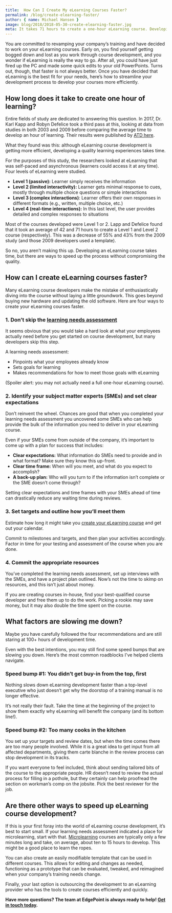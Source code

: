 ```yaml
---
title:  How Can I Create My eLearning Courses Faster?
permalink: /blog/create-elearning-faster/
author: { name: Michael Hansen }
image: blog/2018/2018-05-30-create-elearning-faster.jpg
meta: It takes 71 hours to create a one-hour eLearning course. Developing an eLearning course takes time, but there are ways to speed up the process without compromising quality. Here's how.
---
```


You are committed to revamping your company’s training and have decided to work on your eLearning courses. Early on, you find yourself getting bogged down and lost as you work through course development, and you wonder if eLearning is really the way to go. After all, you could have just fired up the PC and made some quick edits to your old PowerPoints. Turns out, though, that faster is not always better. Once you have decided that eLearning is the best fit for your needs, here’s how to streamline your development process to develop your courses more efficiently.

## How long does it take to create one hour of learning?

Entire fields of study are dedicated to answering this question. In 2017, Dr. Karl Kapp and Robyn Defelice took a third pass at this, looking at data from studies in both 2003 and 2009 before comparing the average time to develop an hour of learning. Their results were published by [ATD here](https://www.td.org/insights/how-long-does-it-take-to-develop-one-hour-of-training-updated-for-2017).

What they found was this: although eLearning course development is getting more efficient, developing a quality learning experiences takes time.

For the purposes of this study, the researchers looked at eLearning that was self-paced and asynchronous (learners could access it at any time). Four levels of eLearning were studied.


*  <strong>Level 1 (passive):</strong> Learner simply receives the information
*  <strong>Level 2 (limited interactivity):</strong> Learner gets minimal response to cues, mostly through multiple choice questions or simple interactions
*  <strong>Level 3 (complex interactions)</strong>: Learner offers their own responses in different formats (e.g., written, multiple choice, etc.)
*  <strong>Level 4 (real-time interactions):</strong> In this last level, the user provides detailed and complex responses to situations

Most of the courses developed were Level 1 or 2. Lapp and Defelice found that it took an average of 42 and 71 hours to create a Level 1 and Level 2 course (respectively). This was a decrease of 55% and 43% from the 2009 study (and those 2009 developers used a template).

So no, you aren’t making this up. Developing an eLearning course takes time, but there are ways to speed up the process without compromising the quality.

## How can I create eLearning courses faster?

Many eLearning course developers make the mistake of enthusiastically diving into the course without laying a little groundwork. This goes beyond buying new hardware and updating the old software. Here are four ways to create your eLearning courses faster.

### 1. Don’t skip the [learning needs assessment](/blog/training-needs-analysis)

It seems obvious that you would take a hard look at what your employees actually need before you get started on course development, but many developers skip this step.

A learning needs assessment:

*  Pinpoints what your employees already know
*  Sets goals for learning
*  Makes recommendations for how to meet those goals with eLearning

(Spoiler alert: you may not actually need a full one-hour eLearning course).

### 2. Identify your subject matter experts (SMEs) and set clear expectations

Don’t reinvent the wheel. Chances are good that when you completed your learning needs assessment you uncovered some SMEs who can help provide the bulk of the information you need to deliver in your eLearning course.

Even if your SMEs come from outside of the company, it’s important to come up with a plan for success that includes:

*  <strong>Clear expectations:</strong> What information do SMEs need to provide and in what format? Make sure they know this up-front.
*  <strong>Clear time frame:</strong> When will you meet, and what do you expect to accomplish?
*  <strong>A back-up plan:</strong> Who will you turn to if the information isn’t complete or the SME doesn’t come through?

Setting clear expectations and time frames with your SMEs ahead of time can drastically reduce any waiting time during reviews.

### 3. Set targets and outline how you’ll meet them

Estimate how long it might take you [create your eLearning course](https://elearningindustry.com/6-tips-estimate-elearning-course-development-time) and get out your calendar.

Commit to milestones and targets, and then plan your activities accordingly. Factor in time for your testing and assessment of the course when you are done.

### 4. Commit the appropriate resources

You’ve completed the learning needs assessment, set up interviews with the SMEs, and have a project plan outlined. Now’s not the time to skimp on resources, and this isn’t just about money.

If you are creating courses in-house, find your best-qualified course developer and free them up to do the work. Picking a rookie may save money, but it may also double the time spent on the course.

## What factors are slowing me down?

Maybe you have carefully followed the four recommendations and are still staring at 100+ hours of development time. 

Even with the best intentions, you may still find some speed bumps that are slowing you down. Here’s the most common roadblocks I've helped clients navigate.

### Speed bump #1: You didn’t get buy-in from the top, first

Nothing slows down eLearning development faster than a top-level executive who just doesn’t get why the doorstop of a training manual is no longer effective.

It’s not really their fault. Take the time at the beginning of the project to show them exactly why eLearning will benefit the company (and its bottom line!).

### Speed bump #2: Too many cooks in the kitchen

You set up your targets and review dates, but when the time comes there are too many people involved. While it is a great idea to get input from all affected departments, giving them carte blanche in the review process can stop development in its tracks.

If you want everyone to feel included, think about sending tailored bits of the course to the appropriate people. HR doesn’t need to review the actual process for filling in a pothole, but they certainly can help proofread the section on workman’s comp on the jobsite. Pick the best reviewer for the job.

## Are there other ways to speed up eLearning course development?

If this is your first foray into the world of eLearning course development, it’s best to start small. If your learning needs assessment indicated a place for microlearning, start with that. [Microlearning](/blog/types-of-microlearning/) courses are typically only a few minutes long and take, on average, about ten to 15 hours to develop. This might be a good place to learn the ropes.

You can also create an easily modifiable template that can be used in different courses. This allows for editing and changes as needed, functioning as a prototype that can be evaluated, tweaked, and reimagined when your company’s training needs change.

Finally, your last option is outsourcing the development to an eLearning provider who has the tools to create courses efficiently and quickly. 

<strong>Have more questions? The team at EdgePoint is always ready to help! [Get in touch today](/contact/).</strong>
